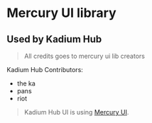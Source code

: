 # Mercury UI library
## Used by Kadium Hub
>All credits goes to mercury ui lib creators

Kadium Hub Contributors:
- the ka
- pans
- riot

>Kadium Hub UI is using [Mercury UI](https://github.com/deeeity/mercury-lib).
